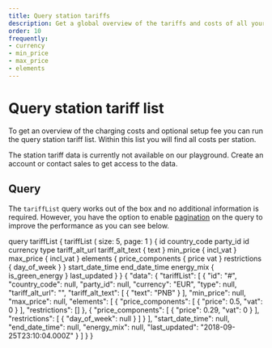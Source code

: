 ```yaml
---
title: Query station tariffs
description: Get a global overview of the tariffs and costs of all your stations
order: 10
frequently:
- currency
- min_price
- max_price
- elements
---
```


# Query station tariff list
To get an overview of the charging costs and optional setup fee you can run the query station tariff list. Within this list you will find all costs per station.

<note display="block">
The station tariff data is currently not available on our playground. Create an account or <cta action='smallchat'>contact sales</cta> to get access to the data.
</note>

## Query
The `tariffList` query works out of the box and no additional information is required. However, you have the option to enable [pagination](/API-Reference/API/pagination) on the query to improve the performance as you can see below.

<schema name="tariffList" :frequent="frequently"></schema>

<response error="tariffList"></response>

<playground>
<code-block lang="graphql" type="query">
query tariffList {
  tariffList (
    size: 5, 
    page: 1
  ) {
    id
    country_code
    party_id
    id
    currency
    type
    tariff_alt_url
    tariff_alt_text {
      text
    }
    min_price {
      incl_vat
    }
    max_price {
      incl_vat
    }
    elements {
      price_components {
        price
        vat
      }
      restrictions {
        day_of_week
      }
    }
    start_date_time
    end_date_time
    energy_mix {
      is_green_energy
    }
    last_updated
  }
}			
</code-block>
<code-block lang="json" type="response">
{
    "data": {
        "tariffList": [
            {
                "id": "#",
                "country_code": null,
                "party_id": null,
                "currency": "EUR",
                "type": null,
                "tariff_alt_url": "",
                "tariff_alt_text": [
                    {
                        "text": "PNB"
                    }
                ],
                "min_price": null,
                "max_price": null,
                "elements": [
                    {
                        "price_components": [
                            {
                                "price": 0.5,
                                "vat": 0
                            }
                        ],
                        "restrictions": []
                    },
                    {
                        "price_components": [
                            {
                                "price": 0.29,
                                "vat": 0
                            }
                        ],
                        "restrictions": [
                            {
                                "day_of_week": null
                            }
                        ]
                    }
                ],
                "start_date_time": null,
                "end_date_time": null,
                "energy_mix": null,
                "last_updated": "2018-09-25T23:10:04.000Z"
            }
        ]
    }
}
</code-block>
</playground>
